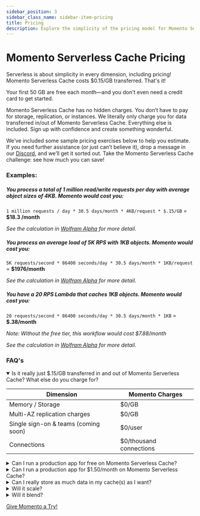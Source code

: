 ```yaml
---
sidebar_position: 3
sidebar_class_name: sidebar-item-pricing
title: Pricing
description: Explore the simplicity of the pricing model for Momento Serverless Cache
---
```


# Momento Serverless Cache Pricing
Serverless is about simplicity in every dimension, including pricing! Momento Serverless Cache costs $0.15/GB transferred. That's it!

Your first 50 GB are free each month—and you don't even need a credit card to get started.

Momento Serverless Cache has no hidden charges. You don’t have to pay for storage, replication, or instances. We literally only charge you for data transferred in/out of Momento Serverless Cache. Everything else is included. Sign up with confidence and create something wonderful.

We’ve included some sample pricing exercises below to help you estimate. If you need further assistance (or just can’t believe it), drop a message in our [Discord](https://discord.gg/Z7FSXB89), and we’ll get it sorted out. Take the Momento Serverless Cache challenge: see how much you can save!

### Examples:

##### You process a total of 1 million read/write requests per day with average object sizes of 4KB. Momento would cost you:

`1 million requests / day * 30.5 days/month * 4KB/request * $.15/GB` = **$18.3 /month**

_See the calculation in [Wolfram Alpha](https://www.wolframalpha.com/input?i=1+million%2F+day+*+4KB+*+%24.15%2FGB+to+%24%2Fmonth) for more detail._

##### You process an average load of 5K RPS with 1KB objects. Momento would cost you:

`5K requests/second * 86400 seconds/day * 30.5 days/month * 1KB/request` = **$1976/month**

_See the calculation in [Wolfram Alpha](https://www.wolframalpha.com/input?i=5000%2Fsecond+*+1KB++*+%24.15%2FGB+to+%24%2Fmonth) for more detail._

##### You have a 20 RPS Lambda that caches 1KB objects. Momento would cost you:

`20 requests/second * 86400 seconds/day * 30.5 days/month * 1KB` = **$.38/month**

_Note: Without the free tier, this workflow would cost $7.88/month_

_See the calculation in [Wolfram Alpha](https://www.wolframalpha.com/input?i=%28%2820+requests%2Fsecond+*+1KB%2Frequest%29+-+50GB+%2Fmonth%29+*+%24.15%2FGB+to+%24%2Fmonth) for more detail._

### FAQ's 
<details open>
  <summary>Is it really just $.15/GB transferred in and out of Momento Serverless Cache? What else do you charge for?</summary>

| Dimension                            | Momento Charges         |
|--------------------------------------|-------------------------|
| Memory / Storage                     | $0/GB                   |
| Multi-AZ replication charges         | $0/GB                   |
| Single sign-on & teams (coming soon) | $0/user                 |
| Connections                          | $0/thousand connections |
  
 </details>

<details>
<summary>Can I run a production app for free on Momento Serverless Cache?</summary>
Absolutely! Our free tier and low usage tiers are as fast, as available, and as secure as our at scale service. You get all our availability features like multi-AZ replication, hot key protection, and automatic scaling to handle bursts. You even get all our security features for free (end-to-end encryption, per request authentication, TLS).

We frequently find customers provisioning an entire cluster to handle low-RPS workflows. If you want them to be HA, you need multiple nodes. If you believe in CICD, you likely have a similarly sized cluster in staging—and maybe even in dev. That adds up! Turn off those machines—and save the environment. Go Momento!
</details>

<details>
  <summary>Can I run a production app for $1.50/month on Momento Serverless Cache?</summary>
Absolutely! If you are transferring 60 GB of data in/out of Momento Serverless Cache each month, you get the first 50GB free each month and pay $0.15/GB for the remaining 10GB each month. Access enterprise-grade availability, security, and performance at any scale with Momento.


As crazy as it sounds, we are not the first to do this. You can experience this with other serverless services like Amazon DynamoDB, Amazon S3, and more—we are just bringing serverless to caching!
</details>

<details>
  <summary>Can I really store as much data in my cache(s) as I want?</summary>
Heck yeah! You are billed for the inbound and outbound transfer of data, not for the volume of data in your cache. Just remember that the default max <a href="/learn/how-it-works/expire-data-with-ttl">time-to-live (TTL)</a> for the data in the cache is 24 hours. If you need to store data longer than that, <a href="mailto:support@momentohq.com">let us know</a> and there is a different cost schedule for that.
</details>

<details>
  <summary>Will it scale?</summary>
Hell yes! Momento Serverless Cache is the best way to future-proof your caching story. You can add Momento Serverless Cache *extremely* quickly—and it just fades into the background whether you are doing 1 RPS or 1 million RPS. You just pay for what you use—so you get a scalable cache without spending a lot of cash.
</details>
  
<details>
  <summary>Will it blend?</summary>
We do not recommend putting Momento Serverless Cache in a blender as it may void the warranty of your blender, but Momento Serverless Cache  is robust with enterprise grade security and availability. Momento Serverless Cache does blend seamlessly with your current cloud setup, whether you're on AWS, GCP, Azure, or multi-cloud!
</details>

[Give Momento a Try!](./getting-started)
